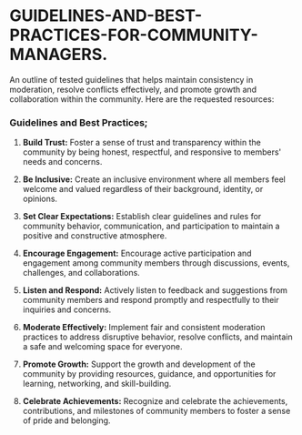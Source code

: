 # GUIDELINES-AND-BEST-PRACTICES-FOR-COMMUNITY-MANAGERS.
An outline of tested guidelines that helps maintain consistency in moderation, resolve conflicts effectively, and promote growth and collaboration within the community.
Here are the requested resources:

### Guidelines and Best Practices;

1. **Build Trust:** Foster a sense of trust and transparency within the community by being honest, respectful, and responsive to members' needs and concerns.

2. **Be Inclusive:** Create an inclusive environment where all members feel welcome and valued regardless of their background, identity, or opinions.

3. **Set Clear Expectations:** Establish clear guidelines and rules for community behavior, communication, and participation to maintain a positive and constructive atmosphere.

4. **Encourage Engagement:** Encourage active participation and engagement among community members through discussions, events, challenges, and collaborations.

5. **Listen and Respond:** Actively listen to feedback and suggestions from community members and respond promptly and respectfully to their inquiries and concerns.

6. **Moderate Effectively:** Implement fair and consistent moderation practices to address disruptive behavior, resolve conflicts, and maintain a safe and welcoming space for everyone.

7. **Promote Growth:** Support the growth and development of the community by providing resources, guidance, and opportunities for learning, networking, and skill-building.

8. **Celebrate Achievements:** Recognize and celebrate the achievements, contributions, and milestones of community members to foster a sense of pride and belonging.
